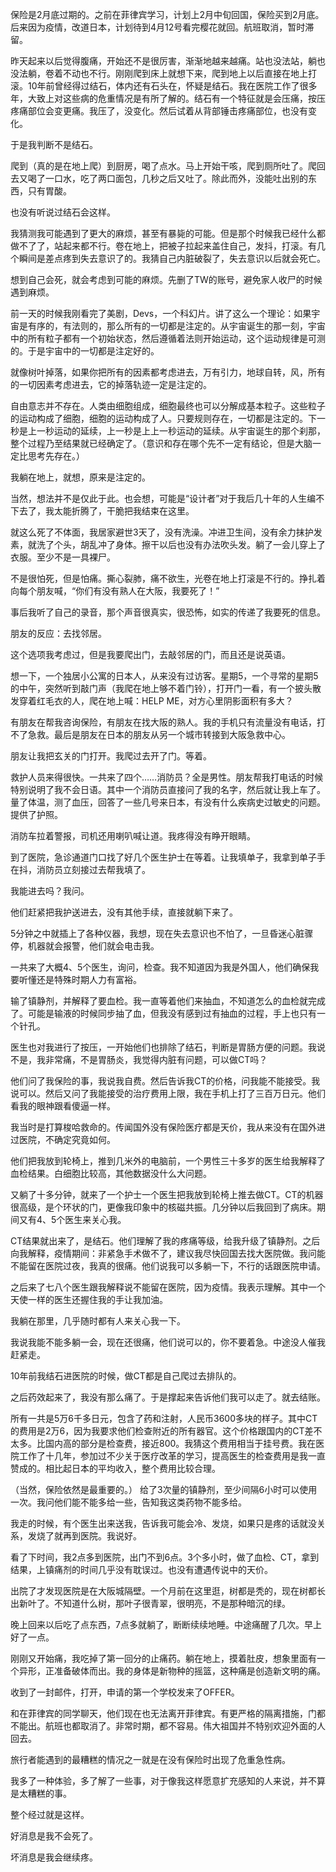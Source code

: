 保险是2月底过期的。之前在菲律宾学习，计划上2月中旬回国，保险买到2月底。后来因为疫情，改道日本，计划待到4月12号看完樱花就回。航班取消，暂时滞留。

昨天起来以后觉得腹痛，开始还不是很厉害，渐渐地越来越痛。站也没法站，躺也没法躺，卷着不动也不行。刚刚爬到床上就想下来，爬到地上以后直接在地上打滚。10年前曾经得过结石，体内还有石头在，怀疑是结石。我在医院工作了很多年，大致上对这些病的危重情况是有所了解的。结石有一个特征就是会压痛，按压疼痛部位会变更痛。我压了，没变化。然后试着从背部锤击疼痛部位，也没有变化。

于是我判断不是结石。

爬到（真的是在地上爬）到厨房，喝了点水。马上开始干咳，爬到厕所吐了。爬回去又喝了一口水，吃了两口面包，几秒之后又吐了。除此而外，没能吐出别的东西，只有胃酸。

也没有听说过结石会这样。

我猜测我可能遇到了更大的麻烦，甚至有暴毙的可能。但是那个时候我已经什么都做不了了，站起来都不行。卷在地上，把被子拉起来盖住自己，发抖，打滚。有几个瞬间是差点疼到失去意识了的。我猜自己内脏破裂了，失去意识以后就会死亡。

想到自己会死，就会考虑到可能的麻烦。先删了TW的账号，避免家人收尸的时候遇到麻烦。

前一天的时候我刚看完了美剧，Devs，一个科幻片。讲了这么一个理论：如果宇宙是有序的，有法则的，那么所有的一切都是注定的。从宇宙诞生的那一刻，宇宙中的所有粒子都有一个初始状态，然后遵循着法则开始运动，这个运动规律是可测的。于是宇宙中的一切都是注定好的。

就像树叶掉落，如果你把所有的因素都考虑进去，万有引力，地球自转，风，所有的一切因素考虑进去，它的掉落轨迹一定是注定的。

自由意志并不存在。人类由细胞组成，细胞最终也可以分解成基本粒子。这些粒子的运动构成了细胞，细胞的运动构成了人。只要规则存在，一切都是注定的。下一秒是上一秒运动的延续，上一秒是上上一秒运动的延续。从宇宙诞生的那个刹那，整个过程乃至结果就已经确定了。（意识和存在哪个先不一定有结论，但是大脑一定比思考先存在。）

我躺在地上，就想，原来是注定的。

当然，想法并不是仅此于此。也会想，可能是“设计者”对于我后几十年的人生编不下去了，我太能折腾了，干脆把我结束在这里。

就这么死了不体面，我居家避世3天了，没有洗澡。冲进卫生间，没有余力抹护发素，就洗了个头，胡乱冲了身体。擦干以后也没有办法吹头发。躺了一会儿穿上了衣服。至少不是一具裸尸。

不是很怕死，但是怕痛。撕心裂肺，痛不欲生，光卷在地上打滚是不行的。挣扎着向每个朋友喊，“你们有没有熟人在大阪，我要死了！”

事后我听了自己的录音，那个声音很真实，很恐怖，如实的传递了我要死的信息。

朋友的反应：去找邻居。

这个选项我考虑过，但是我要爬出门，去敲邻居的门，而且还是说英语。

想一下，一个独居小公寓的日本人，从来没有过访客。星期5，一个寻常的星期5的中午，突然听到敲门声（我爬在地上够不着门铃），打开门一看，有一个披头散发穿着红毛衣的人，爬在地上喊：HELP ME，对方心里阴影面积有多大？

有朋友在帮我咨询保险，有朋友在找大阪的熟人。我的手机只有流量没有电话，打不了急救。最后是朋友在日本的朋友从另一个城市转接到大阪急救中心。

朋友让我把玄关的门打开。我爬过去开了门。等着。

救护人员来得很快。一共来了四个……消防员？全是男性。朋友帮我打电话的时候特别说明了我不会日语。其中一个消防员直接问了我的名字，然后就让我上车了。量了体温，测了血压，回答了一些几号来日本，有没有什么疾病史过敏史的问题。提供了护照。

消防车拉着警报，司机还用喇叭喊让道。我疼得没有睁开眼睛。

到了医院，急诊通道门口找了好几个医生护士在等着。让我填单子，我拿到单子手在抖，消防员立刻接过去帮我填了。

我能进去吗？我问。

他们赶紧把我护送进去，没有其他手续，直接就躺下来了。

5分钟之中就插上了各种仪器，我想，现在失去意识也不怕了，一旦昏迷心脏骤停，机器就会报警，他们就会电击我。

一共来了大概4、5个医生，询问，检查。我不知道因为我是外国人，他们确保我要听懂还是特殊时期人力有富裕。

输了镇静剂，并解释了要血检。我一直等着他们来抽血，不知道怎么的血检就完成了。可能是输液的时候同步抽了血，但我没有感到过有抽血的过程，手上也只有一个针孔。

医生也对我进行了按压，一开始他们也排除了结石，判断是胃肠方便的问题。我说不是，我非常痛，不是胃肠炎，我觉得内脏有问题，可以做CT吗？

他们问了我保险的事，我说我自费。然后告诉我CT的价格，问我能不能接受。我说可以。然后又问了我能接受的治疗费用上限，我在手机上打了三百万日元。他们看我的眼神跟看傻逼一样。

我当时是打算梭哈救命的。传闻国外没有保险医疗都是天价，我从来没有在国外进过医院，不确定究竟如何。

他们把我放到轮椅上，推到几米外的电脑前，一个男性三十多岁的医生给我解释了血检结果。白细胞比较高，其他数据没什么大问题。

又躺了十多分钟，就来了一个护士一个医生把我放到轮椅上推去做CT。CT的机器很高级，是个环状的门，更像我印象中的核磁共振。几分钟以后我回到了病床。期间又有4、5个医生来关心我。

CT结果就出来了，是结石。他们理解了我的疼痛等级，给我升级了镇静剂。之后向我解释，疫情期间：非紧急手术做不了，建议我尽快回国去找大医院做。我问能不能留在医院过夜，我真的很痛。他们说我可以多躺一下，不行的话跟医院申请。

之后来了七八个医生跟我解释说不能留在医院，因为疫情。我表示理解。其中一个天使一样的医生还握住我的手让我加油。

我躺在那里，几乎随时都有人来关心我一下。

我说我能不能多躺一会，现在还很痛，他们说可以的，你不要着急。中途没人催我赶紧走。

10年前我结石进医院的时候，做CT都是自己爬过去排队的。

之后药效起来了，我没有那么痛了。于是撑起来告诉他们我可以走了。就去结账。

所有一共是5万6千多日元，包含了药和注射，人民币3600多块的样子。其中CT的费用是2万6，因为我要求他们检查附近的所有器官。这个价格跟国内的CT差不太多。比国内高的部分是检查费，接近800。我猜这个费用相当于挂号费。我在医院工作了十几年，参加过不少关于医疗改革的学习，提高医生的检查费用是我一直赞成的。相比起日本的平均收入，整个费用比较合理。

（当然，保险依然是最重要的。） 给了3次量的镇静剂，至少间隔6小时可以使用一次。我问他们能不能多给一些，告知我这类药物不能多给。

我走的时候，有个医生出来送我，告诉我可能会冷、发烧，如果只是疼的话就没关系，发烧了就再到医院。我说好。

看了下时间，我2点多到医院，出门不到6点。3个多小时，做了血检、CT，拿到结果，上镇痛剂的时间几乎没有耽误过。也没有遭遇传说中的天价。

出院了才发现医院是在大阪城隔壁。一个月前在这里逛，树都是秃的，现在树都长出新叶了。不知道什么树，那叶子很青翠，很明亮，不是那种暗沉的绿。

晚上回来以后吃了点东西，7点多就躺了，断断续续地睡。中途痛醒了几次。早上好了一点。

刚刚又开始痛，我吃掉了第一回分的止痛药。躺在地上，摸着肚皮，想象里面有一个异形，正准备破体而出。我的身体是新物种的摇篮，这种痛是创造新文明的痛。

收到了一封邮件，打开，申请的第一个学校发来了OFFER。

和在菲律宾的同学聊天，他们现在也无法离开菲律宾。有更严格的隔离措施，门都不能出。航班也都取消了。非常时期，都不容易。伟大祖国并不特别欢迎外面的人回去。

旅行者能遇到的最糟糕的情况之一就是在没有保险时出现了危重急性病。

我多了一种体验，多了解了一些事，对于像我这样愿意扩充感知的人来说，并不算是太糟糕的事。

整个经过就是这样。

好消息是我不会死了。

坏消息是我会继续疼。


